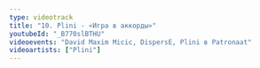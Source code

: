 ```yaml
---
type: videotrack
title: "10. Plini - «Игра в аккорды»"
youtubeId: "_B770slBTHU"
videoevents: "David Maxim Micic, DispersE, Plini в Patronaat"
videoartists: ["Plini"]
---
```

